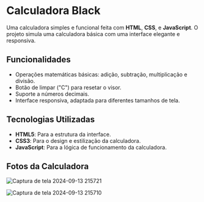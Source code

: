 # Calculadora Black

Uma calculadora simples e funcional feita com **HTML**, **CSS**, e **JavaScript**. O projeto simula uma calculadora básica com uma interface elegante e responsiva.

## Funcionalidades

- Operações matemáticas básicas: adição, subtração, multiplicação e divisão.
- Botão de limpar ("C") para resetar o visor.
- Suporte a números decimais.
- Interface responsiva, adaptada para diferentes tamanhos de tela.

## Tecnologias Utilizadas

- **HTML5**: Para a estrutura da interface.
- **CSS3**: Para o design e estilização da calculadora.
- **JavaScript**: Para a lógica de funcionamento da calculadora.

## Fotos da Calculadora

![Captura de tela 2024-09-13 215721](https://github.com/user-attachments/assets/c973fcdc-daad-4c4b-aa7c-4646f3effbbf)

![Captura de tela 2024-09-13 215710](https://github.com/user-attachments/assets/80a6b6cd-ac09-473c-a32f-2731d06239c3)


